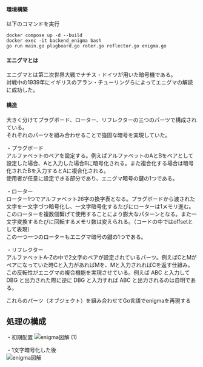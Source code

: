 
#### 環境構築  
以下のコマンドを実行  
```
docker compose up -d --build
docker exec -it backend_enigma bash
go run main.go plugboard.go roter.go reflector.go enigma.go
```
  
#### エニグマとは  
エニグマとは第二次世界大戦でナチス・ドイツが用いた暗号機である。  
対戦中の1939年にイギリスのアラン・チューリングらによってエニグマの解読に成功した。  

#### 構造  
大きく分けてプラグボード、ローター、リフレクターの三つのパーツで構成されている。  
それぞれのパーツを組み合わせることで強固な暗号を実現していた。  
  
・プラグボード  
アルファベットのペアを設定する。例えばアルファベットのAとBをペアとして設定した場合、Aと入力した場合Bに暗号化される。また複合化する場合は暗号化されたBを入力するとAに複合化される。  
使用者が任意に設定できる部分であり、エニグマ暗号の鍵の1つである。
  
・ローター  
ローター1つでアルファベット26字の換字表となる。プラグボードから渡された文字を一文字づつ暗号化し、一文字暗号化するたびにローターは1メモリ進む。このローターを複数個繋げて使用することにより膨大なパターンとなる。また一文字変換するたびに回転するメモリ数は変えられる。（コードの中ではoffsetとして表現）  
この一つ一つのローターもエニグマ暗号の鍵の1つである。  
  
・リフレクター  
アルファベットA-Zの中で2文字のペアが設定されているパーツ。例えばCとMがペアになっていた時Cと入力があればMを、Mと入力されればCを返す仕組み。  
この反転性がエニグマの複合機能を実現させている。例えば ABC と入力して DBG と出力された際に逆に DBG と入力すれば ABC と出力されるのは自明である。
  
  
これらのパーツ（オブジェクト）を組み合わせてGo言語でenigmaを再現する  

## 処理の構成
・初期配置
![enigma図解 (1)](https://github.com/Nyakira22/enigma/assets/162646793/a8a3e64e-58c3-49ab-84bd-6dd439a58f1a)  

・1文字暗号化した後  
![enigma図解](https://github.com/Nyakira22/enigma/assets/162646793/38e675ea-8cbc-4729-9662-6750aa09bf90)
